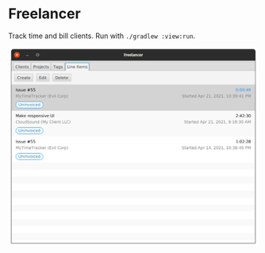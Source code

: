 # Freelancer

Track time and bill clients. Run with `./gradlew :view:run`.

![Screenshot of line items](screenshot-1.png)
